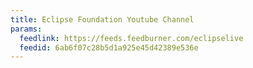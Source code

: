 ```yaml
---
title: Eclipse Foundation Youtube Channel
params:
  feedlink: https://feeds.feedburner.com/eclipselive
  feedid: 6ab6f07c28b5d1a925e45d42389e536e
---
```

